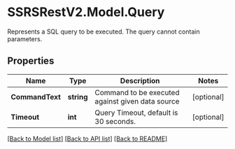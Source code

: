 # SSRSRestV2.Model.Query
Represents a SQL query to be executed. The query cannot contain parameters.

## Properties

Name | Type | Description | Notes
------------ | ------------- | ------------- | -------------
**CommandText** | **string** | Command to be executed against given data source | [optional] 
**Timeout** | **int** | Query Timeout, default is 30 seconds. | [optional] 

[[Back to Model list]](../../README.md#documentation-for-models) [[Back to API list]](../../README.md#documentation-for-api-endpoints) [[Back to README]](../../README.md)

